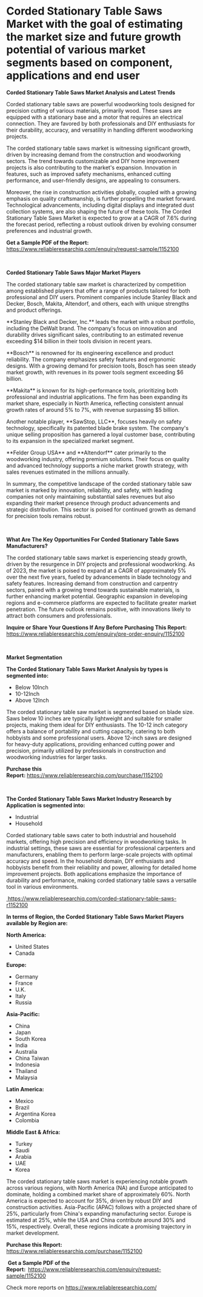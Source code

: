 <p><h1>Corded Stationary Table Saws Market with the goal of estimating the market size and future growth potential of various market segments based on component, applications and end user</h1></p><p><strong>Corded Stationary Table Saws Market Analysis and Latest Trends</strong></p>
<p><p>Corded stationary table saws are powerful woodworking tools designed for precision cutting of various materials, primarily wood. These saws are equipped with a stationary base and a motor that requires an electrical connection. They are favored by both professionals and DIY enthusiasts for their durability, accuracy, and versatility in handling different woodworking projects.</p><p>The corded stationary table saws market is witnessing significant growth, driven by increasing demand from the construction and woodworking sectors. The trend towards customizable and DIY home improvement projects is also contributing to the market's expansion. Innovation in features, such as improved safety mechanisms, enhanced cutting performance, and user-friendly designs, are appealing to consumers. </p><p>Moreover, the rise in construction activities globally, coupled with a growing emphasis on quality craftsmanship, is further propelling the market forward. Technological advancements, including digital displays and integrated dust collection systems, are also shaping the future of these tools. The Corded Stationary Table Saws Market is expected to grow at a CAGR of 7.6% during the forecast period, reflecting a robust outlook driven by evolving consumer preferences and industrial growth.</p></p>
<p><strong>Get a Sample PDF of the Report:&nbsp;</strong> <a href="https://www.reliableresearchiq.com/enquiry/request-sample/1152100?utm_campaign=2662&utm_medium=2&utm_source=Github&utm_content=ia&utm_term=28022025&utm_id=corded-stationary-table-saws">https://www.reliableresearchiq.com/enquiry/request-sample/1152100</a></p>
<p>&nbsp;</p>
<p><strong>Corded Stationary Table Saws Major Market Players</strong></p>
<p><p>The corded stationary table saw market is characterized by competition among established players that offer a range of products tailored for both professional and DIY users. Prominent companies include Stanley Black and Decker, Bosch, Makita, Altendorf, and others, each with unique strengths and product offerings.</p><p>**Stanley Black and Decker, Inc.** leads the market with a robust portfolio, including the DeWalt brand. The company's focus on innovation and durability drives significant sales, contributing to an estimated revenue exceeding $14 billion in their tools division in recent years. </p><p>**Bosch** is renowned for its engineering excellence and product reliability. The company emphasizes safety features and ergonomic designs. With a growing demand for precision tools, Bosch has seen steady market growth, with revenues in its power tools segment exceeding $6 billion.</p><p>**Makita** is known for its high-performance tools, prioritizing both professional and industrial applications. The firm has been expanding its market share, especially in North America, reflecting consistent annual growth rates of around 5% to 7%, with revenue surpassing $5 billion.</p><p>Another notable player, **SawStop, LLC**, focuses heavily on safety technology, specifically its patented blade brake system. The company's unique selling proposition has garnered a loyal customer base, contributing to its expansion in the specialized market segment.</p><p>**Felder Group USA** and **Altendorf** cater primarily to the woodworking industry, offering premium solutions. Their focus on quality and advanced technology supports a niche market growth strategy, with sales revenues estimated in the millions annually.</p><p>In summary, the competitive landscape of the corded stationary table saw market is marked by innovation, reliability, and safety, with leading companies not only maintaining substantial sales revenues but also expanding their market presence through product advancements and strategic distribution. This sector is poised for continued growth as demand for precision tools remains robust.</p></p>
<p>&nbsp;</p>
<p><strong>What Are The Key Opportunities For Corded Stationary Table Saws Manufacturers?</strong></p>
<p><p>The corded stationary table saws market is experiencing steady growth, driven by the resurgence in DIY projects and professional woodworking. As of 2023, the market is poised to expand at a CAGR of approximately 5% over the next five years, fueled by advancements in blade technology and safety features. Increasing demand from construction and carpentry sectors, paired with a growing trend towards sustainable materials, is further enhancing market potential. Geographic expansion in developing regions and e-commerce platforms are expected to facilitate greater market penetration. The future outlook remains positive, with innovations likely to attract both consumers and professionals.</p></p>
<p><strong>Inquire or Share Your Questions If Any Before Purchasing This Report:</strong> <a href="https://www.reliableresearchiq.com/enquiry/pre-order-enquiry/1152100?utm_campaign=2662&utm_medium=2&utm_source=Github&utm_content=ia&utm_term=28022025&utm_id=corded-stationary-table-saws">https://www.reliableresearchiq.com/enquiry/pre-order-enquiry/1152100</a></p>
<p>&nbsp;</p>
<p><strong>Market Segmentation</strong></p>
<p><strong>The Corded Stationary Table Saws Market Analysis by types is segmented into:</strong></p>
<p><ul><li>Below 10Inch</li><li>10-12Inch</li><li>Above 12Inch</li></ul></p>
<p><p>The corded stationary table saw market is segmented based on blade size. Saws below 10 inches are typically lightweight and suitable for smaller projects, making them ideal for DIY enthusiasts. The 10-12 inch category offers a balance of portability and cutting capacity, catering to both hobbyists and some professional users. Above 12-inch saws are designed for heavy-duty applications, providing enhanced cutting power and precision, primarily utilized by professionals in construction and woodworking industries for larger tasks.</p></p>
<p><strong>Purchase this Report:&nbsp;</strong><a href="https://www.reliableresearchiq.com/purchase/1152100?utm_campaign=2662&utm_medium=2&utm_source=Github&utm_content=ia&utm_term=28022025&utm_id=corded-stationary-table-saws">https://www.reliableresearchiq.com/purchase/1152100</a></p>
<p>&nbsp;</p>
<p><strong>The Corded Stationary Table Saws Market Industry Research by Application is segmented into:</strong></p>
<p><ul><li>Industrial</li><li>Household</li></ul></p>
<p><p>Corded stationary table saws cater to both industrial and household markets, offering high precision and efficiency in woodworking tasks. In industrial settings, these saws are essential for professional carpenters and manufacturers, enabling them to perform large-scale projects with optimal accuracy and speed. In the household domain, DIY enthusiasts and hobbyists benefit from their reliability and power, allowing for detailed home improvement projects. Both applications emphasize the importance of durability and performance, making corded stationary table saws a versatile tool in various environments.</p></p>
<p><a href="https://www.reliableresearchiq.com/corded-stationary-table-saws-r1152100?utm_campaign=2662&utm_medium=2&utm_source=Github&utm_content=ia&utm_term=28022025&utm_id=corded-stationary-table-saws">&nbsp;https://www.reliableresearchiq.com/corded-stationary-table-saws-r1152100</a></p>
<p><strong>In terms of Region, the Corded Stationary Table Saws Market Players available by Region are:</strong></p>
<p>
    <p> <strong> North America: </strong>
        <ul>
            <li>United States</li>
            <li>Canada</li>
        </ul>
        </p> 
    <p> <strong> Europe: </strong>
        <ul>
            <li>Germany</li>
            <li>France</li>
            <li>U.K.</li>
            <li>Italy</li>
            <li>Russia</li>
        </ul>
        </p> 
    <p> <strong> Asia-Pacific: </strong>
        <ul>
            <li>China</li>
            <li>Japan</li>
            <li>South Korea</li>
            <li>India</li>
            <li>Australia</li>
            <li>China Taiwan</li>
            <li>Indonesia</li>
            <li>Thailand</li>
            <li>Malaysia</li>
        </ul>
        </p> 
    <p> <strong> Latin America: </strong>
        <ul>
            <li>Mexico</li>
            <li>Brazil</li>
            <li>Argentina Korea</li>
            <li>Colombia</li>
        </ul>
        </p> 
    <p> <strong> Middle East & Africa: </strong>
        <ul>
            <li>Turkey</li>
            <li>Saudi</li>
            <li>Arabia</li>
            <li>UAE</li>
            <li>Korea</li>
        </ul>
    </p>
    </p>
<p><p>The corded stationary table saws market is experiencing notable growth across various regions, with North America (NA) and Europe anticipated to dominate, holding a combined market share of approximately 60%. North America is expected to account for 35%, driven by robust DIY and construction activities. Asia-Pacific (APAC) follows with a projected share of 25%, particularly from China's expanding manufacturing sector. Europe is estimated at 25%, while the USA and China contribute around 30% and 15%, respectively. Overall, these regions indicate a promising trajectory in market development.</p></p>
<p><strong>Purchase this Report: </strong><a href="https://www.reliableresearchiq.com/purchase/1152100?utm_campaign=2662&utm_medium=2&utm_source=Github&utm_content=ia&utm_term=28022025&utm_id=corded-stationary-table-saws">https://www.reliableresearchiq.com/purchase/1152100</a></p>
<p>&nbsp;<strong>Get a Sample PDF of the Report:&nbsp;&nbsp;</strong><a href="https://www.reliableresearchiq.com/enquiry/request-sample/1152100?utm_campaign=2662&utm_medium=2&utm_source=Github&utm_content=ia&utm_term=28022025&utm_id=corded-stationary-table-saws">https://www.reliableresearchiq.com/enquiry/request-sample/1152100</a></p>
<p><strong></strong></p>
<p>Check more reports on <a href="https://www.reliableresearchiq.com/?utm_campaign=2662&utm_medium=2&utm_source=Github&utm_content=ia&utm_term=28022025&utm_id=corded-stationary-table-saws">https://www.reliableresearchiq.com/</a></p>